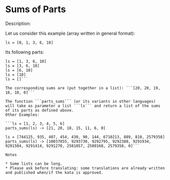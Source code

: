 # Sums of Parts
Description:

Let us consider this example (array written in general format):

```ls = [0, 1, 3, 6, 10]```

Its following parts:

```ls = [0, 1, 3, 6, 10]
ls = [1, 3, 6, 10]
ls = [3, 6, 10]
ls = [6, 10]
ls = [10]
ls = []```

The corresponding sums are (put together in a list): ```[20, 20, 19, 16, 10, 0]```

The function ```parts_sums``` (or its variants in other languages) will take as parameter a list ```ls``` and return a list of the sums of its parts as defined above.
Other Examples:

```ls = [1, 2, 3, 4, 5, 6] 
parts_sums(ls) -> [21, 20, 18, 15, 11, 6, 0]

ls = [744125, 935, 407, 454, 430, 90, 144, 6710213, 889, 810, 2579358]
parts_sums(ls) -> [10037855, 9293730, 9292795, 9292388, 9291934, 9291504, 9291414, 9291270, 2581057, 2580168, 2579358, 0]```

Notes

* Some lists can be long.
* Please ask before translating: some translations are already written and published when/if the kata is approved.